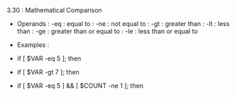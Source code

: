 3.30 : Mathematical Comparison

- Operands
    : -eq : equal to
    : -ne : not equal to
    : -gt : greater than
    : -lt : less than
    : -ge : greater than or equal to
    : -le : less than or equal to

- Examples :
- if [ $VAR -eq 5 ]; then
- if [ $VAR -gt 7 ]; then
- if [ $VAR -eq 5 ] && [ $COUNT -ne 1 ]; then
